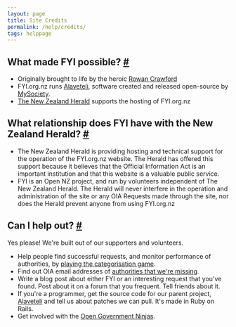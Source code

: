 ```yaml
---
layout: page
title: Site Credits
permalink: /help/credits/
tags: helppage
---
```


## <a name="thanks" />What made FYI possible? [#](#thanks)

*   Originally brought to life by the heroic [Rowan Crawford](http://twitter.com/wombleton)
*   FYI.org.nz runs [Alaveteli](http://alaveteli.org), software created and released open-source by [MySociety](http://mysociety.org).
*   [The New Zealand Herald](http://nzherald.co.nz) supports the hosting of FYI.org.nz

## <a name="nzherald" />What relationship does FYI have with the New Zealand Herald? [#](#nzherald)

*   The New Zealand Herald is providing hosting and technical support for the operation of the FYI.org.nz website. The Herald has offered this support because it believes that the Official Information Act is an important institution and that this website is a valuable public service.
*   FYI is an Open NZ project, and run by volunteers independent of The New Zealand Herald. The Herald will never interfere in the operation and administration of the site or any OIA Requests made through the site, nor does the Herald prevent anyone from using FYI.org.nz

## <a name="helpus" />Can I help out? [#](#helpus)

Yes please! We're built out of our supporters and volunteers.

*   Help people find successful requests, and monitor performance of authorities, by [playing the categorisation game](https://fyi.org.nz/categorise/play).
*   Find out OIA email addresses of [authorities that we're missing](/help/making-requests#missing_body).
*   Write a blog post about either FYI or an interesting request that you've found. Post about it on a forum that you frequent. Tell friends about it.
*   If you're a programmer, get the source code for our parent project, [Alaveteli](http://github.com/mysociety/alaveteli) and tell us about patches we can pull. It's made in Ruby on Rails.
*   Get involved with the [Open Government Ninjas](http://groups.open.org.nz/groups/ninja-talk).

